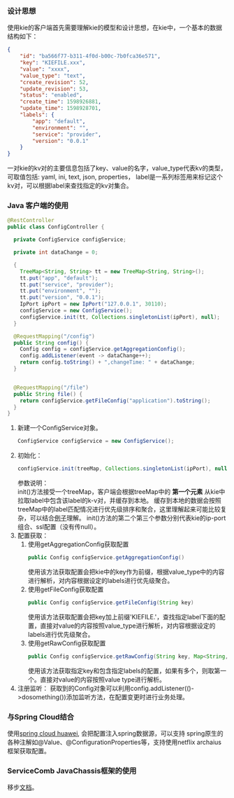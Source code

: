 

### 设计思想

使用kie的客户端首先需要理解kie的模型和设计思想，在kie中，一个基本的数据结构如下：
```json
{
    "id": "ba566f77-b311-4f0d-b00c-7b0fca36e571",
    "key": "KIEFILE.xxx",
    "value": "xxxx",
    "value_type": "text",
    "create_revision": 52,
    "update_revision": 53,
    "status": "enabled",
    "create_time": 1598926881,
    "update_time": 1598928701,
    "labels": {
        "app": "default",
        "environment": "",
        "service": "provider",
        "version": "0.0.1"
    }
}
```
一对kie的kv对的主要信息包括了key、value的名字，value_type代表kv的类型，可取值包括: yaml, ini, text, json, properties，
label是一系列标签用来标记这个kv对，可以根据label来查找指定的kv对集合。


### Java 客户端的使用

```java
@RestController
public class ConfigController {

  private ConfigService configService;

  private int dataChange = 0;

  {
    TreeMap<String, String> tt = new TreeMap<String, String>();
    tt.put("app", "default");
    tt.put("service", "provider");
    tt.put("environment", "");
    tt.put("version", "0.0.1");
    IpPort ipPort = new IpPort("127.0.0.1", 30110);
    configService = new ConfigService();
    configService.init(tt, Collections.singletonList(ipPort), null);
  }

  @RequestMapping("/config")
  public String config() {
    Config config = configService.getAggregationConfig();
    config.addListener(event -> dataChange++);
    return config.toString() + ",changeTime: " + dataChange;
  }


  @RequestMapping("/file")
  public String file() {
    return configService.getFileConfig("application").toString();
  }
}
```

1. 新建一个ConfigService对象。
    ```java
    ConfigService configService = new ConfigService();
    ```
2. 初始化：
    ```java
    configService.init(treeMap, Collections.singletonList(ipPort), null);
    ```
   参数说明：  
   init()方法接受一个treeMap，客户端会根据treeMap中的 **第一个元素** 从kie中拉取label中包含该label的k-v对，并缓存到本地。
   缓存到本地的数据会按照treeMap中的label匹配情况进行优先级排序和聚合，这里理解起来可能比较复杂，可以结合[例子](./example.md)理解。
   init()方法的第二个第三个参数分别代表kie的ip-port组合、ssl配置（没有传null）。
3. 配置获取：
    1. 使用getAggregationConfig获取配置
        ```java
        public Config configService.getAggregationConfig()
        ```
       使用该方法获取配置会把kie中的key作为前缀，根据value_type中的内容进行解析，对内容根据设定的labels进行优先级聚合。
    2. 使用getFileConfig获取配置
        ```java
        public Config configService.getFileConfig(String key)
        ```
       使用该方法获取配置会把key加上前缀'KIEFILE.'，查找指定label下面的配置，直接对value的内容按照value_type进行解析，对内容根据设定的labels进行优先级聚合。
    3. 使用getRawConfig获取配置
        ```java
        public Config configService.getRawConfig(String key, Map<String, String> labels)
        ```
       使用该方法获取指定key和包含指定labels的配置，如果有多个，则取第一个。直接对value的内容按照value type进行解析。
4. 注册监听：
  获取到的Config对象可以利用config.addListener(()->dosomething())添加监听方法，在配置变更时进行业务处理。
  
       
       
### 与Spring Cloud结合

使用[spring cloud huawei](https://github.com/huaweicloud/spring-cloud-huawei), 会把配置注入spring数据源，可以支持
spring原生的各种注解如@Value、@ConfigurationProperties等，支持使用netflix archaius框架获取配置。

### ServiceComb JavaChassis框架的使用

移步[文档](https://docs.servicecomb.io/java-chassis/zh_CN/config/general-config/)。